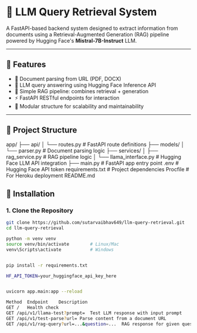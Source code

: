 # 🧠 LLM Query Retrieval System

A FastAPI-based backend system designed to extract information from documents using a Retrieval-Augmented Generation (RAG) pipeline powered by Hugging Face's **Mistral-7B-Instruct** LLM.

---

## 🚀 Features

- 🔎 Document parsing from URL (PDF, DOCX)
- 🧠 LLM query answering using Hugging Face Inference API
- 🧩 Simple RAG pipeline: combines retrieval + generation
- ⚡ FastAPI RESTful endpoints for interaction
- 📁 Modular structure for scalability and maintainability

---

## 📂 Project Structure

app/
├── api/
│ └── routes.py # FastAPI route definitions
├── models/
│ └── parser.py # Document parsing logic
├── services/
│ ├── rag_service.py # RAG pipeline logic
│ └── llama_interface.py # Hugging Face LLM API integration
├── main.py # FastAPI app entry point
.env # Hugging Face API token
requirements.txt # Project dependencies
Procfile # For Heroku deployment
README.md

## 🔧 Installation

### 1. Clone the Repository

```bash
git clone https://github.com/sutarvaibhav649/llm-query-retrieval.git
cd llm-query-retrieval

python -m venv venv
source venv/bin/activate        # Linux/Mac
venv\Scripts\activate           # Windows


pip install -r requirements.txt

HF_API_TOKEN=your_huggingface_api_key_here


uvicorn app.main:app --reload

Method	Endpoint	Description
GET	/	Health check
GET	/api/v1/llama-test?prompt=	Test LLM response with input prompt
GET	/api/v1/test-parse?url=	Parse content from a document URL
GET	/api/v1/rag-query?url=...&question=...	RAG response for given question